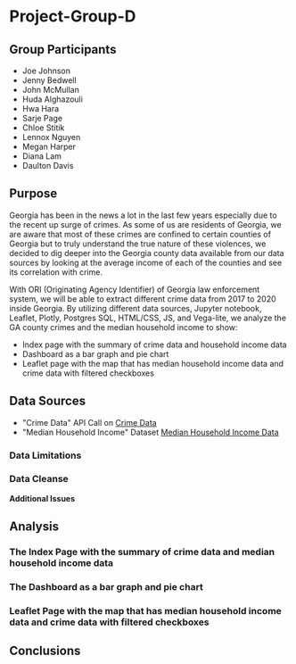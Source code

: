 # Project-Group-D
## Group Participants
* Joe Johnson
* Jenny Bedwell
* John McMullan
* Huda Alghazouli
* Hwa Hara
* Sarje Page
* Chloe Stitik
* Lennox Nguyen
* Megan Harper
* Diana Lam
* Daulton Davis

## Purpose
Georgia has been in the news a lot in the last few years especially due to the recent up surge of crimes. As some of us are residents of Georgia, we are aware that most of these crimes are confined to certain counties of Georgia but to truly understand the true nature of these violences, we decided to dig deeper into the Georgia county data available from our data sources by looking at the average income of each of the counties and see its correlation with crime.

With ORI (Originating Agency Identifier) of Georgia law enforcement system, we will be able to extract different crime data from 2017 to 2020 inside Georgia. By utilizing different data sources, Jupyter notebook, Leaflet, Plotly, Postgres SQL, HTML/CSS, JS, and Vega-lite, we analyze the GA county crimes and the median household income to show:

* Index page with the summary of crime data and household income data
* Dashboard as a bar graph and pie chart
* Leaflet page with the map that has median household income data and crime data with filtered checkboxes

## Data Sources
* "Crime Data" API Call on <a href = "https://crime-data-explorer.fr.cloud.gov/pages/explorer/crime/crime-trend">Crime Data</a>
* "Median Household Income" Dataset <a href = "https://fred.stlouisfed.org/release/tables?rid=175&eid=266512">Median Household Income Data</a>

### Data Limitations

### Data Cleanse

<b>Additional Issues<b>

## Analysis
### The Index Page with the summary of crime data and median household income data

### The Dashboard as a bar graph and pie chart

### Leaflet Page with the map that has median household income data and crime data with filtered checkboxes

## Conclusions
